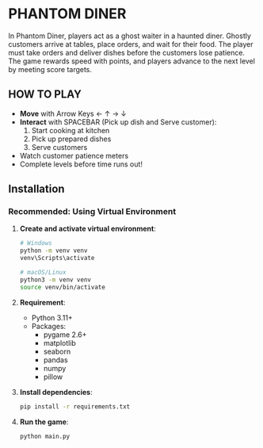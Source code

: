 # PHANTOM DINER

In Phantom Diner, players act as a ghost waiter in a haunted diner. 
Ghostly customers arrive at tables, place orders, and wait for their food. 
The player must take orders and deliver dishes before the customers lose patience. 
The game rewards speed with points, and players advance to the next level by meeting score targets.

## HOW TO PLAY
* **Move** with Arrow Keys ← ↑ → ↓
* **Interact** with SPACEBAR (Pick up dish and Serve customer):  
  1. Start cooking at kitchen  
  2. Pick up prepared dishes  
  3. Serve customers  
* Watch customer patience meters  
* Complete levels before time runs out!

## Installation

### Recommended: Using Virtual Environment
1. **Create and activate virtual environment**:
    ```bash
    # Windows
    python -m venv venv
    venv\Scripts\activate
    
    # macOS/Linux
    python3 -m venv venv
    source venv/bin/activate

2. **Requirement**:
   - Python 3.11+
   - Packages:
     - pygame 2.6+
     - matplotlib 
     - seaborn 
     - pandas
     - numpy
     - pillow

3. **Install dependencies**:
    ```bash
    pip install -r requirements.txt
   
4. **Run the game**:  
    ```bash
    python main.py

